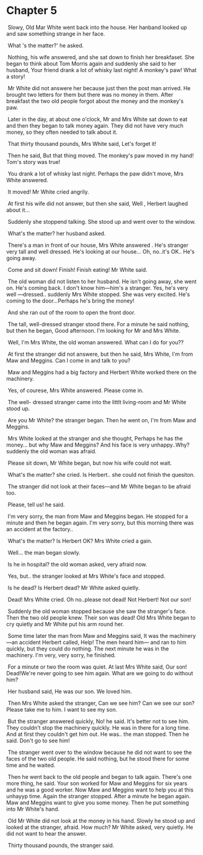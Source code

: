 # Chapter 5

​	Slowy, Old Mar White went back into the  house. Her hanband looked up and saw something strange in her face.

​	What 's the  matter?' he asked.

​	Nothing, his wife answered, and she sat down to finish her breakfaset. She began to think about Tom Morris again and suddenly she said to her husband, Your friend drank a lot of whisky last night! A monkey's paw! What a story!

​	Mr White did not answere her  because just then the post man arrived. He brought two letters for them but there was no money in them. After breakfast the two old people forgot about the money and the  monkey's paw.

​	Later in the day, at about one o'clock, Mr and Mrs White sat down to eat and then they began to talk money again. They did not have very much money, so they often needed to talk about it.

​	That thirty thousand pounds, Mrs White said, Let's forget it!

​	Then he said, But that thing moved. The monkey's paw moved in my hand! Tom's story was true!

​	You drank a lot of whisky last night. Perhaps the paw didn't move, Mrs White answered.

​	It moved! Mr White cried angrily.

​	At first his wife did not answer, but then she said, Well , Herbert laughed about it...

​	Suddenly she stoppend talking. She stood up and went over to the window. 

​	What's the matter? her husband asked.

​	There's a man in front of our house, Mrs White answered . He's stranger very tall and well dressed. He's looking at our house… Oh, no..it's OK.. He's going  away.

​	Come and sit down! Finish! Finish eating! Mr White said.

​	The old woman did not listen to her husband. He isn't going away, she went on. He's coming back. I don't know him—him's a stranger. Yes, he's very well —dressed.. suddenly Mrs White stopped. She was very excited. He's coming to the door…Perhaps he's bring the money!

​	And she ran out of the room to open the front door.

​	The tall, well-dressed stranger stood there. For a minute he said nothing, but then he began, Good afternoon. I'm looking for Mr and Mrs White.

​	Well, I'm Mrs White, the old woman answered. What can I do for you??

​	At first the stranger did not answere, but then he said, Mrs White, I'm from Maw and Meggins. Can I come in and talk to you?

​	Maw and Meggins had a big factory and  Herbert White worked there on the machinery.

​	Yes, of courese, Mrs White answered. Please come in.

​	The well- dressed stranger came into the littlt living-room and Mr White stood up.

​	Are you Mr White? the stranger began. Then he went on, I'm from Maw and Meggins.

​	Mrs White looked at the stranger and she thought, Perhaps he has the money… but  why Maw and Meggins? And his face is very unhappy..Why? suddenly the old woman was afraid.

​	Please sit down, Mr White began, but now his wife could not wait.

​	What's the matter? she cried. Is Herbert.. she could not finish the quesiton.

​	The stranger did not look at their faces—and Mr White began to be afraid too.

​	Please, tell us! he said.

​	I'm very sorry, the man from Maw and Meggins began. He stopped for a minute and then he began again. I'm very sorry, but this morning there was an accident at the factory..

​	What's the matter? Is Herbert OK? Mrs White cried a gain.

​	Well… the man began slowly.

​	Is he in hospital? the old woman asked, very afraid now.

​	Yes, but.. the stranger looked at Mrs White's face and stopped.

​	Is he dead? Is Herbert dead? Mr White asked quietly.

​	Dead! Mrs White cried. Oh no..please not dead! Not Herbert! Not our son!

​	Suddenly the old woman stopped because she saw the stranger's face. Then the two old people knew. Their son was dead! Old Mrs White began to cry quietly and Mr White put his arm round her.

​	Some time later the man from Maw and Meggins said, It was the machinery—an accident Herbert called, Help! The men heard him— and ran to him quickly, but they could do nothing. The next minute he was in the machinery. I'm very, very sorry, he finished.

​	For a minute or two the room was quiet. At last Mrs White said, Our son! Dead!We're  never going to see him again. What are we going to do without him?

​	Her husband said, He was our son. We loved him.

​	Then Mrs White asked the stranger, Can we see him? Can we see our son? Please take me to him. I want to see my son.

​	But the stranger answered quickly, No! he said. It's better not to see him. They couldn't stop the machinery quickly. He was in there for a long time. And at first they couldn't get him out. He was.. the man stopped. Then he said. Don't go to see him!

​	The stranger went over to the window because he did not want to see the faces of the two old people. He said nothing, but he stood there for some time and he waited.

​	Then he went back to the old people and began to talk again. There's one more thing, he said. Your son worked for Maw and Meggins for six years and he was a good worker. Now Maw and Meggins want to help you at this unhayyp time. Again the stranger stopped. After a minute he began again. Maw and Meggins want to give you some money. Then he put something into Mr White's hand.

​	Old Mr White did not look at the money in his hand. Slowly he stood up and looked at the stranger, afraid. How much? Mr White asked, very quietly. He did not want to hear the answer.

​	Thirty thousand pounds, the stranger said.